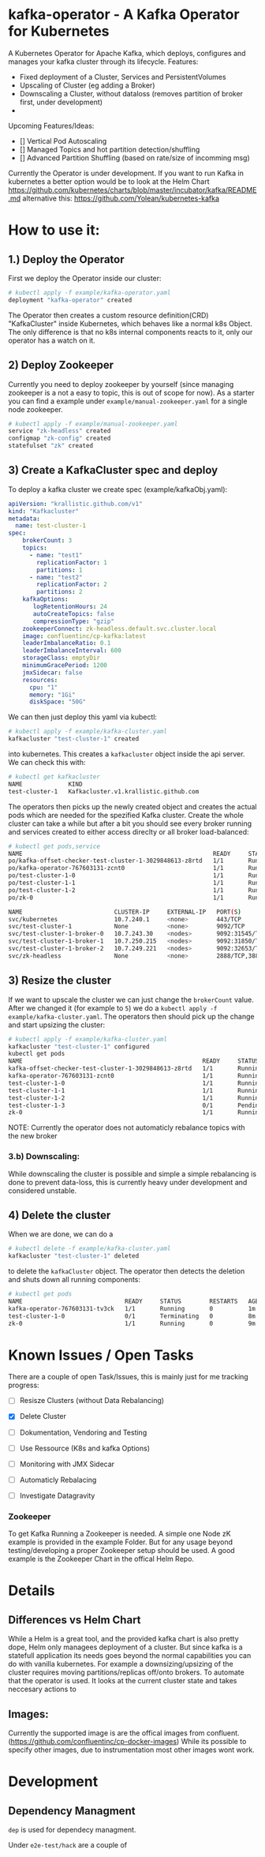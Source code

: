# kafka-operator - A Kafka Operator for Kubernetes 

A Kubernetes Operator for Apache Kafka, which deploys, configures and manages your kafka cluster through its lifecycle. 
Features:
 - Fixed deployment of a Cluster, Services and PersistentVolumes
 - Upscaling of Cluster (eg adding a Broker)
 - Downscaling a Cluster, without dataloss (removes partition of broker first, under development)
 - 
 
Upcoming Features/Ideas: 
 - [] Vertical Pod Autoscaling
 - [] Managed Topics and hot partition detection/shuffling
 - [] Advanced Partition Shuffling (based on rate/size of incomming msg)


Currently the Operator is under development.
If you want to run Kafka in kubernetes a better option would be to look at the Helm Chart https://github.com/kubernetes/charts/blob/master/incubator/kafka/README.md alternative this: https://github.com/Yolean/kubernetes-kafka
 
# How to use it:

## 1.) Deploy the Operator
First we deploy the Operator inside our cluster:
```bash
# kubectl apply -f example/kafka-operator.yaml
deployment "kafka-operator" created
```

The Operator then creates a custom resource definition(CRD) "KafkaCluster" inside Kubernetes, which behaves like a normal k8s Object. 
The only difference is that no k8s internal components reacts to it, only our operator has a watch on it.

## 2) Deploy Zookeeper
Currently you need to deploy zookeeper by yourself (since managing zookeeper is a not a easy to topic, this is out of scope for now). As a starter you can find a example under `example/manual-zookeeper.yaml` for a single node zookeeper.
```bash
# kubectl apply -f example/manual-zookeeper.yaml
service "zk-headless" created
configmap "zk-config" created
statefulset "zk" created
```

## 3) Create a KafkaCluster spec and deploy
To deploy a kafka cluster we create spec (example/kafkaObj.yaml): 

```yaml
apiVersion: "krallistic.github.com/v1"
kind: "Kafkacluster"
metadata:
  name: test-cluster-1
spec:
    brokerCount: 3
    topics:
      - name: "test1"
        replicationFactor: 1
        partitions: 1
      - name: "test2"
        replicationFactor: 2
        partitions: 2
    kafkaOptions:
       logRetentionHours: 24
       autoCreateTopics: false
       compressionType: "gzip"
    zookeeperConnect: zk-headless.default.svc.cluster.local
    image: confluentinc/cp-kafka:latest
    leaderImbalanceRatio: 0.1
    leaderImbalanceInterval: 600
    storageClass: emptyDir
    minimumGracePeriod: 1200
    jmxSidecar: false
    resources:
      cpu: "1"
      memory: "1Gi"
      diskSpace: "50G"

```
We can then just deploy this yaml via kubectl:
```bash
# kubectl apply -f example/kafka-cluster.yaml
kafkacluster "test-cluster-1" created
```
into kubernetes. This creates a ```kafkacluster``` object inside the api server. We can check this with:
```bash
# kubectl get kafkacluster
NAME             KIND
test-cluster-1   Kafkacluster.v1.krallistic.github.com
```
 
The operators then picks up the newly created object and creates the actual pods which are needed for the spezified Kafka cluster. 
Create the whole cluster can take a while but after a bit you should see every broker running and services created to either access direclty or all broker load-balanced:
```bash
# kubectl get pods,service
NAME                                                      READY     STATUS    RESTARTS   AGE
po/kafka-offset-checker-test-cluster-1-3029848613-z8rtd   1/1       Running   3          1m
po/kafka-operator-767603131-zcnt0                         1/1       Running   0          1m
po/test-cluster-1-0                                       1/1       Running   0          1m
po/test-cluster-1-1                                       1/1       Running   0          54s
po/test-cluster-1-2                                       1/1       Running   0          40s
po/zk-0                                                   1/1       Running   0          1m

NAME                          CLUSTER-IP     EXTERNAL-IP   PORT(S)             AGE
svc/kubernetes                10.7.240.1     <none>        443/TCP             5h
svc/test-cluster-1            None           <none>        9092/TCP            1m
svc/test-cluster-1-broker-0   10.7.243.30    <nodes>       9092:31545/TCP      1m
svc/test-cluster-1-broker-1   10.7.250.215   <nodes>       9092:31850/TCP      1m
svc/test-cluster-1-broker-2   10.7.249.221   <nodes>       9092:32653/TCP      1m
svc/zk-headless               None           <none>        2888/TCP,3888/TCP   1m
```

## 3) Resize the cluster
If we want to upscale the cluster we can just change the ```brokerCount``` value. 
After we changed it (for example to `5`) we do a ```kubectl apply -f example/kafka-cluster.yaml```. 
The operators then should pick up the change and start upsizing the cluster: 
```bash
# kubectl apply -f example/kafka-cluster.yaml
kafkacluster "test-cluster-1" configured
kubectl get pods
NAME                                                   READY     STATUS    RESTARTS   AGE
kafka-offset-checker-test-cluster-1-3029848613-z8rtd   1/1       Running   3          4m
kafka-operator-767603131-zcnt0                         1/1       Running   0          4m
test-cluster-1-0                                       1/1       Running   0          4m
test-cluster-1-1                                       1/1       Running   0          4m
test-cluster-1-2                                       1/1       Running   0          3m
test-cluster-1-3                                       0/1       Pending   0          35s
zk-0                                                   1/1       Running   0          4m
```
NOTE: Currently the operator does not automaticly rebalance topics with the new broker

### 3.b) Downscaling:
While downscaling the cluster is possible and simple a simple rebalancing is done to prevent data-loss, this is currently heavy under development and considered unstable.

## 4) Delete the cluster
When we are done, we can do a
```bash
# kubectl delete -f example/kafka-cluster.yaml
kafkacluster "test-cluster-1" deleted
```
to delete the `kafkaCluster` object.
The operator then detects the deletion and shuts down all running components:
```bash
# kubectl get pods
NAME                             READY     STATUS        RESTARTS   AGE
kafka-operator-767603131-tv3ck   1/1       Running       0          1m
test-cluster-1-0                 0/1       Terminating   0          8m
zk-0                             1/1       Running       0          9m
```

# Known Issues / Open Tasks
There are a couple of open Task/Issues, this is mainly just for me tracking progress:

- [ ] Resisze Clusters (without Data Rebalancing)
- [x] Delete Cluster
- [ ] Dokumentation, Vendoring and Testing
- [ ] Use Ressource (K8s and kafka Options)
- [ ] Monitoring with JMX Sidecar
- [ ] Automaticly Rebalacing
- [ ] Investigate Datagravity 


### Zookeeper
To get Kafka Running a Zookeeper is needed. A simple one Node zK example is provided in the example Folder. But for any usage beyond testing/developing a proper Zookeeper setup should be used. A good example is the Zookeeper Chart in the offical Helm Repo.


# Details

## Differences vs Helm Chart
While a Helm is a great tool, and the provided kafka chart is also pretty dope, Helm only managees deployment of a cluster. But since kafka is a statefull application its needs goes beyond the normal capabilities you can do with vanilla kubernetes. For example a downsizing/upsizing of the cluster requires moving partitions/replicas off/onto brokers. To automate that the operator is used. It looks at the current cluster state and takes neccesary actions to 

## Images:
Currently the supported image is are the offical images from confluent. (https://github.com/confluentinc/cp-docker-images) While its possible to specify other images, due to instrumentation most other images wont work. 

# Development

## Dependency Managment

```dep``` is used for dependecy managment. 

Under `e2e-test/hack` are a couple of